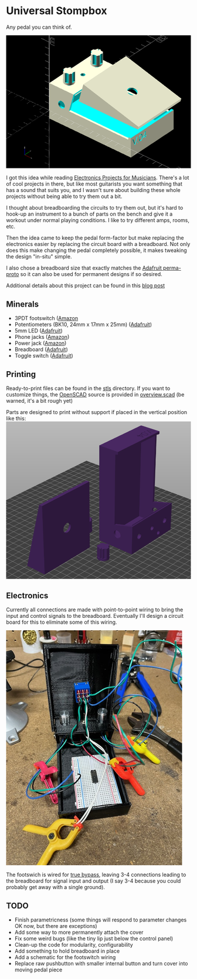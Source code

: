 # Universal Stompbox
Any pedal you can think of.

![preview render of stompbox parts](images/overview_render_v4.png)

I got this idea while reading [Electronics Projects for Musicians](https://archive.org/details/electronicprojec0000ande).  There's a lot of cool projects in there, but like most guitarists you want something that has a sound that suits you, and I wasn't sure about building these whole projects without being able to try them out a bit.

I thought about breadboarding the circuits to try them out, but it's hard to hook-up an instrument to a bunch of parts on the bench and give it a workout under normal playing conditions.  I like to try different amps, rooms, etc.

Then the idea came to keep the pedal form-factor but make replacing the electronics easier by replacing the circuit board with a breadboard.  Not only does this make changing the pedal completely possible, it makes tweaking the design "in-situ" simple.

I also chose a breadboard size that exactly matches the [Adafruit perma-proto](https://www.adafruit.com/product/571) so it can also be used for permanent designs if so desired.

Additional details about this project can be found in this [blog post](https://jasongullickson.com/universal-stompbox.html)

## Minerals
* 3PDT footswitch ([Amazon](https://www.amazon.com/ESUPPORT-Guitar-Effect-Switch-Bypass/dp/B012CF181K/ref=sr_1_3?crid=3OFZ0CN4QBI8L&keywords=true%2Bbypass%2Bfootswitch&qid=1704382921&sprefix=true%2Bbypass%2Bfootswitch%2Caps%2C122&sr=8-3&th=1)
* Potentiometers (BK10, 24mm x 17mm x 25mm) ([Adafruit](https://www.adafruit.com/product/562))
* 5mm LED ([Adafruit](https://www.adafruit.com/product/4203))
* Phone jacks ([Amazon](https://www.amazon.com/6-35mm-Female-Microphone-Connector-Adapter/dp/B08MT66VPX/ref=sr_1_4?crid=277SYRYCNU1DJ&keywords=phone+jack+mono&qid=1704383187&sprefix=phone+jack+mono%2Caps%2C145&sr=8-4))
* Power jack ([Amazon](https://www.amazon.com/DIYhz-Socket-Female-Mounting-Connector/dp/B09W9SJ1B6/ref=sr_1_6?crid=1748WOZ1SW6FB&keywords=dc%2Bpower%2Bjack&qid=1704383393&s=industrial&sprefix=dc%2Bpower%2Bjack%2Cindustrial%2C152&sr=1-6&th=1))
* Breadboard ([Adafruit](https://www.adafruit.com/product/4539))
* Toggle switch ([Adafruit](https://www.adafruit.com/product/3221))

## Printing

Ready-to-print files can be found in the [stls](stls) directory.  If you want to customize things, the [OpenSCAD](https://openscad.org/) source is provided in [overview.scad](overview.scad) (be warned, it's a bit rough yet)

Parts are designed to print without support if placed in the vertical position like this:
![parts in vertical orientation in slicing software](images/usb_complete_slicing.png)

## Electronics

Currently all connections are made with point-to-point wiring to bring the input and control signals to the breadboard.  Eventually I'll design a circuit board for this to eliminate some of this wiring.

![photo of inside of pedal showing footswitch wiring](images/inside.jpeg)

The footswich is wired for [true bypass](https://www.coda-effects.com/2015/03/3pdt-and-true-bypass-wiring.html), leaving 3-4 connections leading to the breadboard for signal input and output (I say 3-4 because you could probably get away with a single ground).

## TODO

* Finish parametricness (some things will respond to parameter changes OK now, but there are exceptions)
* Add some way to more permanently attach the cover
* Fix some weird bugs (like the tiny lip just below the control panel)
* Clean-up the code for modularity, configurability
* Add something to hold breadboard in place
* Add a schematic for the footswitch wiring 
* Replace raw pushbutton with smaller internal button and turn cover into moving pedal piece

